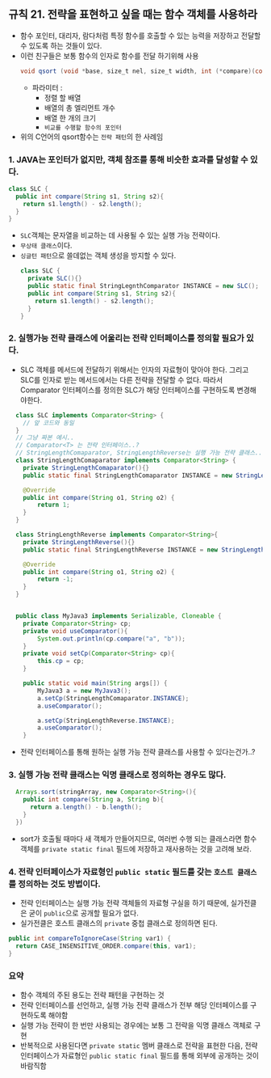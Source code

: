 ## 규칙 21. 전략을 표현하고 싶을 때는 함수 객체를 사용하라
  - 함수 포인터, 대리자, 람다처럼 특정 함수를 호출할 수 있는 능력을 저장하고 전달할 수 있도록 하는 것들이 있다.
  - 이런 친구들은 보통 함수의 인자로 함수를 전달 하기위해 사용
    ```JAVA
    void qsort (void *base, size_t nel, size_t width, int (*compare)(const void *, const void *))
    ```
    - 파라미터 :
      - 정렬 할 배열
      - 배열의 총 엘리먼트 개수
      - 배열 한 개의 크기
      - ```비교를 수행할 함수의 포인터```
  - 위의 C언어의 qsort함수는 ```전략 패턴```의 한 사례임

### 1. JAVA는 포인터가 없지만, 객체 참조를 통해 비슷한 효과를 달성할 수 있다.
  ```JAVA
  class SLC {
    public int compare(String s1, String s2){
      return s1.length() - s2.length();
    }
  }
  ```
  - ```SLC```객체는 문자열을 비교하는 데 사용될 수 있는 실행 가능 전략이다.
  - ```무상태 클래스```이다.
  - ```싱글턴 패턴```으로 쓸데없는 객체 생성을 방지할 수 있다.
    ```JAVA
    class SLC {
      private SLC(){}
      public static final StringLegnthComparator INSTANCE = new SLC();
      public int compare(String s1, String s2){
        return s1.length() - s2.length();
      }
    }
    ```

### 2. 실행가능 전략 클래스에 어울리는 전략 인터페이스를 정의할 필요가 있다.
  - SLC 객체를 메서드에 전달하기 위해서는 인자의 자료형이 맞아야 한다. 그리고 SLC를 인자로 받는 메서드에서는 다른 전략을 전달할 수 없다. 따라서 Comparator 인터페이스를 정의한 SLC가 해당 인터페이스를 구현하도록 변경해야한다.

```JAVA
  class SLC implements Comparator<String> {
    // 앞 코드와 동일
  }
  // 그냥 짜본 예시..
  // Comparator<T> 는 전략 인터페이스..?
  // StringLengthComaparator, StringLengthReverse는 실행 가능 전략 클래스..?
  class StringLengthComaparator implements Comparator<String> {
  	private StringLengthComaparator(){}
  	public static final StringLengthComaparator INSTANCE = new StringLengthComaparator();

  	@Override
  	public int compare(String o1, String o2) {
  		return 1;
  	}
  }

  class StringLengthReverse implements Comparator<String>{
  	private StringLengthReverse(){}
  	public static final StringLengthReverse INSTANCE = new StringLengthReverse();

  	@Override
  	public int compare(String o1, String o2) {
  		return -1;
  	}
  }


  public class MyJava3 implements Serializable, Cloneable {
  	private Comparator<String> cp;
  	private void useComparator(){
  		System.out.println(cp.compare("a", "b"));
  	}
  	private void setCp(Comparator<String> cp){
  		this.cp = cp;
  	}

  	public static void main(String args[]) {
  		MyJava3 a = new MyJava3();
  		a.setCp(StringLengthComaparator.INSTANCE);
  		a.useComparator();

  		a.setCp(StringLengthReverse.INSTANCE);
  		a.useComparator();
  	}
```
  - 전략 인터페이스를 통해 원하는 실행 가능 전략 클래스를 사용할 수 있다는건가..?

### 3. 실행 가능 전략 클래스는 익명 클래스로 정의하는 경우도 많다.
```JAVA
  Arrays.sort(stringArray, new Comparator<String>(){
    public int compare(String a, String b){
      return a.length() - b.length();
    }
  })
```
  -  sort가 호출될 때마다 새 객체가 만들어지므로, 여러번 수행 되는 클래스라면 함수 객체를 ```private static final``` 필드에 저장하고 재사용하는 것을 고려해 보라.

### 4. 전략 인터페이스가 자료형인 ```public static``` 필드를 갖는 ```호스트 클래스```를 정의하는 것도 방법이다.
  - 전략 인터페이스는 실행 가능 전략 객체들의 자료형 구실을 하기 때문에, 실가전클은 굳이 ```public```으로 공개할 필요가 없다.
  - 실가전클은 호스트 클래스의 ```private``` 중첩 클래스로 정의하면 된다.
  ```JAVA
  public int compareToIgnoreCase(String var1) {
    return CASE_INSENSITIVE_ORDER.compare(this, var1);
  }
  ```

### 요약
  - 함수 객체의 주된 용도는 전략 패턴을 구현하는 것
  - 전략 인터페이스를 선언하고, 실행 가능 전략 클래스가 전부 해당 인터페이스를 구현하도록 해야함
  - 실행 가능 전략이 한 번만 사용되는 경우에는 보통 그 전략을 익명 클래스 객체로 구현
  - 반복적으로 사용된다면 ```private static``` 멤버 클래스로 전략을 표현한 다음, 전략 인터페이스가 자료형인 ```public static final``` 필드를 통해 외부에 공개하는 것이 바람직함
